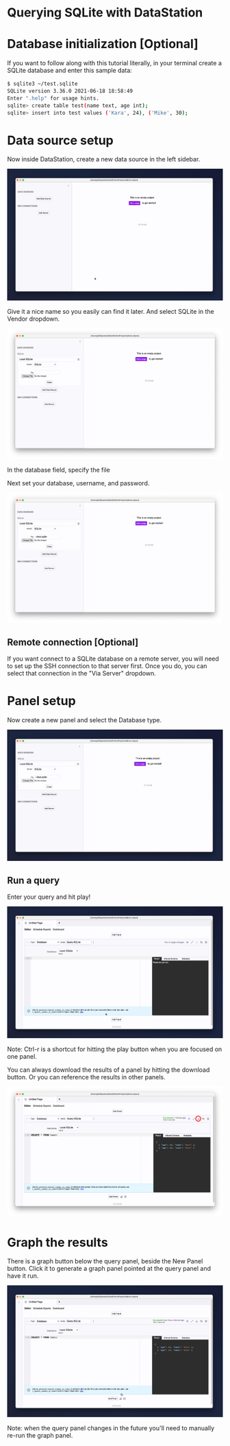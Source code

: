 # Querying SQLite with DataStation

# Database initialization [Optional]

If you want to follow along with this tutorial literally, in your
terminal create a SQLite database and enter this sample data:

```bash
$ sqlite3 ~/test.sqlite
SQLite version 3.36.0 2021-06-18 18:58:49
Enter ".help" for usage hints.
sqlite> create table test(name text, age int);
sqlite> insert into test values ('Kara', 24), ('Mike', 30);
```

# Data source setup

Now inside DataStation, create a new data source in the left sidebar.

![Creating a new data source](/tutorials/create-data-source.gif)

Give it a nice name so you easily can find it later. And select SQLite
in the Vendor dropdown.

![Creating a SQLite data source](/tutorials/create-sqlite-data-source.png)

In the database field, specify the file

Next set your database, username, and password.

![Filled out SQLite data source](/tutorials/sqlite-data-source-filled.png)

## Remote connection [Optional]

If you want connect to a SQLite database on a remote server, you will
need to set up the SSH connection to that server first. Once you do,
you can select that connection in the "Via Server" dropdown.

# Panel setup

Now create a new panel and select the Database type.

![Create database panel](/tutorials/create-sqlite-database-panel.gif)

## Run a query

Enter your query and hit play!

![Run SQLite query](/tutorials/run-sqlite-query.gif)

Note: Ctrl-r is a shortcut for hitting the play button when you are
focused on one panel.

You can always download the results of a panel by hitting the download
button. Or you can reference the results in other panels.

![Download panel results](/tutorials/download-sqlite-panel-results.png)

# Graph the results

There is a graph button below the query panel, beside the New Panel
button. Click it to generate a graph panel pointed at the query panel
and have it run.

![Graph database results](/tutorials/graph-sqlite-database-results.gif)

Note: when the query panel changes in the future you'll need to
manually re-run the graph panel.
